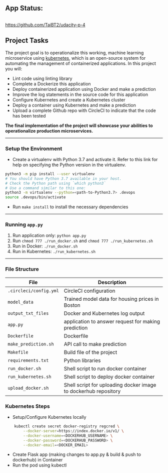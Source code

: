 ## App Status:
[![<CircleCI>](https://circleci.com/gh/TaiBT2/udacity-p-4.svg?style=svg)](https://github.com/TaiBT2/udacity-p-4)

https://github.com/TaiBT2/udacity-p-4

## Project Tasks

The project goal is to operationalize this working, machine learning microservice using [kubernetes](https://kubernetes.io/), which is an open-source system for automating the management of containerized applications. In this project you will:
* Lint code using linting library
* Complete a Dockerize this application
* Deploy containerized application using Docker and make a prediction
* Improve the log statements in the source code for this application
* Configure Kubernetes and create a Kubernetes cluster
* Deploy a container using Kubernetes and make a prediction
* Upload a complete Github repo with CircleCI to indicate that the code has been tested

**The final implementation of the project will showcase your abilities to operationalize production microservices.**

---

### Setup the Environment

* Create a virtualenv with Python 3.7 and activate it. Refer to this link for help on specifying the Python version in the virtualenv.
```bash
python3 -m pip install --user virtualenv
# You should have Python 3.7 available in your host.
# Check the Python path using `which python3`
# Use a command similar to this one:
python3 -m virtualenv --python=<path-to-Python3.7> .devops
source .devops/bin/activate
```
* Run `make install` to install the necessary dependencies

---
### Running `app.py`

1. Run application only:  `python app.py`
2. Run `chmod 777 ./run_docker.sh` and `chmod 777 ./run_kubernetes.sh`
3. Run in Docker:  `./run_docker.sh`
4. Run in Kubernetes:  `./run_kubernetes.sh`
---
### File Structure
| File | Description |
| ---- | ----------- |
| `.circleci/config.yml` | CircleCI configuration |
| `model_data` | Trained model data for housing prices in Boston |
| `output_txt_files` | Docker and Kubernetes log output |
| `app.py` | application to answer request for making prediction |
| `Dockerfile` | Dockerfile |
| `make_prediction.sh` | API call to make prediction |
| `Makefile` | Build file of the project |
| `requirements.txt` | Python libraries |
| `run_docker.sh` | Shell script to run docker container |
| `run_kubernetes.sh` | Shell script to deploy docker container |
| `upload_docker.sh` | Shell script for uploading docker image to dockerhub repository |

### Kubernetes Steps

* Setup/Configure Kubernetes locally
```bash
    kubectl create secret docker-registry regcred \
        --docker-server=https://index.docker.io/v1/ \
        --docker-username=<DOCKERHUB_USERNAME> \
        --docker-password=<DOCKERHUB_PASSWORD> \
        --docker-email=<DOCKER_EMAIL>
  ```
* Create Flask app (making changes to app.py & build & push to dockerhub) in Container
* Run the pod using kubectl

